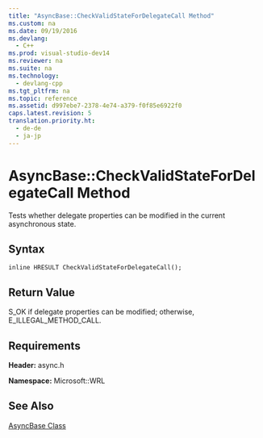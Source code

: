 ```yaml
---
title: "AsyncBase::CheckValidStateForDelegateCall Method"
ms.custom: na
ms.date: 09/19/2016
ms.devlang: 
  - C++
ms.prod: visual-studio-dev14
ms.reviewer: na
ms.suite: na
ms.technology: 
  - devlang-cpp
ms.tgt_pltfrm: na
ms.topic: reference
ms.assetid: d997ebe7-2378-4e74-a379-f0f85e6922f0
caps.latest.revision: 5
translation.priority.ht: 
  - de-de
  - ja-jp
---
```

# AsyncBase::CheckValidStateForDelegateCall Method
Tests whether delegate properties can be modified in the current asynchronous state.  
  
## Syntax  
  
```  
inline HRESULT CheckValidStateForDelegateCall();  
```  
  
## Return Value  
 S_OK if delegate properties can be modified; otherwise, E_ILLEGAL_METHOD_CALL.  
  
## Requirements  
 **Header:** async.h  
  
 **Namespace:** Microsoft::WRL  
  
## See Also  
 [AsyncBase Class](../vs140/AsyncBase-Class.md)